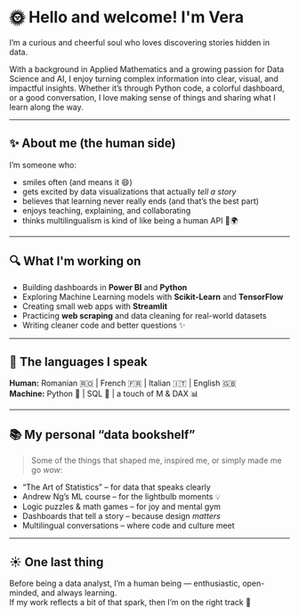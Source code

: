 # 🌞 Hello and welcome! I'm Vera

I’m a curious and cheerful soul who loves discovering stories hidden in data.

With a background in Applied Mathematics and a growing passion for Data Science and AI, I enjoy turning complex information into clear, visual, and impactful insights. Whether it’s through Python code, a colorful dashboard, or a good conversation, I love making sense of things and sharing what I learn along the way.

---

## ✨ About me (the human side)

I’m someone who:
- smiles often (and means it 😄)  
- gets excited by data visualizations that actually *tell a story*  
- believes that learning never really ends (and that’s the best part)  
- enjoys teaching, explaining, and collaborating  
- thinks multilingualism is kind of like being a human API 🧠🌍

---

## 🔍 What I'm working on

- Building dashboards in **Power BI** and **Python**  
- Exploring Machine Learning models with **Scikit-Learn** and **TensorFlow**  
- Creating small web apps with **Streamlit**  
- Practicing **web scraping** and data cleaning for real-world datasets  
- Writing cleaner code and better questions ✨

---

## 💬 The languages I speak

**Human:** Romanian 🇷🇴 | French 🇫🇷 | Italian 🇮🇹 | English 🇬🇧  
**Machine:** Python 🐍 | SQL 🐘 | a touch of M & DAX 📊

---

## 📚 My personal “data bookshelf”

> Some of the things that shaped me, inspired me, or simply made me go *wow*:

- “The Art of Statistics” – for data that speaks clearly  
- Andrew Ng’s ML course – for the lightbulb moments 💡  
- Logic puzzles & math games – for joy and mental gym  
- Dashboards that tell a story – because design *matters*  
- Multilingual conversations – where code and culture meet

---

## ☀️ One last thing

Before being a data analyst, I’m a human being — enthusiastic, open-minded, and always learning.  
If my work reflects a bit of that spark, then I’m on the right track 💫
